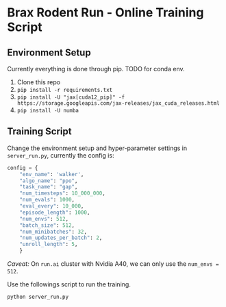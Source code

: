# Brax Rodent Run - Online Training Script

## Environment Setup
Currently everything is done through pip. TODO for conda env.
1. Clone this repo
2. `pip install -r requirements.txt`
3. `pip install -U "jax[cuda12_pip]" -f https://storage.googleapis.com/jax-releases/jax_cuda_releases.html`
4. `pip install -U numba`

## Training Script

Change the environment setup and hyper-parameter settings in `server_run.py`, currently the config is:

```python
config = {
    "env_name": 'walker',
    "algo_name": "ppo",
    "task_name": "gap",
    "num_timesteps": 10_000_000,
    "num_evals": 1000,
    "eval_every": 10_000,
    "episode_length": 1000,
    "num_envs": 512,
    "batch_size": 512,
    "num_minibatches": 32,
    "num_updates_per_batch": 2,
    "unroll_length": 5,
    }
```

_Caveat:_ On `run.ai` cluster with Nvidia A40, we can only use the `num_envs = 512`.

Use the followings script to run the training.

```bash
python server_run.py
```
